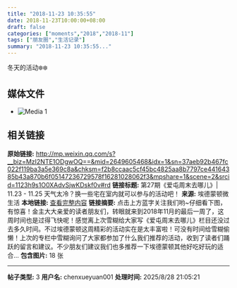```yaml
---
title: "2018-11-23 10:35:55"
date: 2018-11-23T10:00:00+08:00
draft: false
categories: ["moments","2018","2018-11"]
tags: ["朋友圈","生活记录"]
summary: "2018-11-23 10:35:55..."
---
```


冬天的活动❄️❄️

## 媒体文件

- ![Media 1](/Moments/photos/2018-11-23/201811231035550.jpg)

## 相关链接

**原始链接:** http://mp.weixin.qq.com/s?__biz=MzI2NTE1ODgwOQ==&mid=2649605468&idx=1&sn=37aeb92b467fc022f119ba3a5e369c8a&chksm=f2b8ccaac5cf45bc4825aa8b7797ce44164385b43a870b6f05147236729578f16281028062f3&mpshare=1&scene=2&srcid=1123h9s1O0XAdvSjwKDskf0v#rd
**链接标题:** 第27期《爱屯周末去哪儿》| 11.23 - 11.25 天气太冷？换一些宅在室内就可以参与的活动吧！
**来源:** 埃德蒙顿微生活
**本地链接:** [查看完整内容](/link_content/2018/11/2018-11-23/link_content/)
**链接摘要:** 点击上方蓝字关注我们哟~仔细看下图，有惊喜！金主大大亲爱的读者朋友们，转眼就来到2018年11月的最后一周了，这周时间也是过得飞快呢！感觉离上次雪糊给大家写《爱屯周末去哪儿》栏目还没过去多久时间。不过埃德蒙顿这周精彩的活动实在是太丰富啦！可没有时间给雪糊偷懒！上次的专栏中雪糊询问了大家都参加了什么我们推荐的活动，收到了读者们踊跃的留言和建议。不少朋友们建议我们也多推荐一下埃德蒙顿其他好吃好玩的适合...
**包含图片:** 18 张

---

**帖子类型:** 3
**用户名:** chenxueyuan001
**处理时间:** 2025/8/28 21:05:21